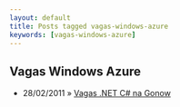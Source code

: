 ```yaml
---
layout: default
title: Posts tagged vagas-windows-azure
keywords: [vagas-windows-azure]
---
```

<h2 class="category">Vagas Windows Azure</h2>
<ul class="posts">
<li>
<p>
<span class="date">28/02/2011</span> &raquo; 
<a href="/blog/vagas-net-csharp-na-gonow">Vagas .NET C# na Gonow</a>
</p>
</li> 
</ul>
